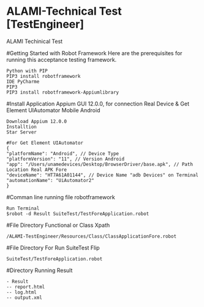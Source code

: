 # ALAMI-Technical Test [TestEngineer]
 ALAMI Techinical Test

#Getting Started with Robot Framework Here are the prerequisites for running this acceptance testing framework.

    Python with PIP
    PIP3 install robotframework
    IDE PyCharme
    PIP3
    PIP3 install robotframework-Appiumlibrary
 
#Install Application Appium GUI 12.0.0, for connection Real Device & Get Element UIAutomator Mobile Android
    
    Download Appium 12.0.0
    Installtion
    Star Server
    
    #For Get Element UIAutomator
    {
    "platformName": "Android", // Device Type
    "platformVersion": "11", // Version Android
    "app": "/Users/unamedevices/Desktop/BrowserDriver/base.apk", // Path Location Real APK Fore
    "deviceName": "HT7A61A01144", // Device Name "adb Devices" on Terminal
    "automationName": "UiAutomator2"
    }
   
    
#Comman line running file robotframework
   
    Run Terminal
    $robot -d Result SuiteTest/TestForeApplication.robot
    
#File Directory Functional or Class Xpath

    /ALAMI-TestEngineer/Resources/Class/ClassApplicationFore.robot
    
#File Directory For Run SuiteTest Flip

    SuiteTest/TestForeApplication.robot
    
#Directory Running Result

    - Result
    -- report.html
    -- log.html
    -- output.xml


